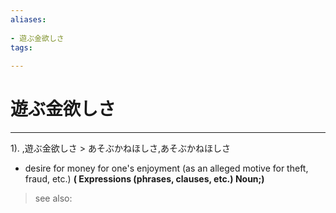 ```yaml
---
aliases:
    
- 遊ぶ金欲しさ
tags:
    
---
```


# 遊ぶ金欲しさ
---
1).
,遊ぶ金欲しさ > あそぶかねほしさ,あそぶかねほしさ

- desire for money for one's enjoyment (as an alleged motive for theft, fraud, etc.)
**( Expressions (phrases, clauses, etc.) Noun;)**
> see also: 
            